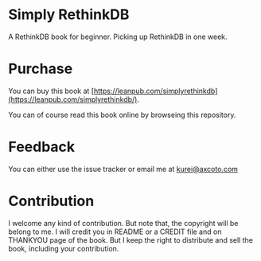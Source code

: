 Simply RethinkDB
==============

A RethinkDB book for beginner. Picking up RethinkDB in one week. 

Purchase
==============

You can buy this book at [https://leanpub.com/simplyrethinkdb](https://leanpub.com/simplyrethinkdb/).

You can of course read this book online by browseing this repository.

Feedback
==============

You can either use the issue tracker or email me at kurei@axcoto.com

Contribution
==============

I welcome any kind of contribution. But note that, the copyright will be
belong to me. I will credit you in README or a CREDIT file and on
THANKYOU page of the book. But I keep the right to distribute and sell
the book, including your contribution.

